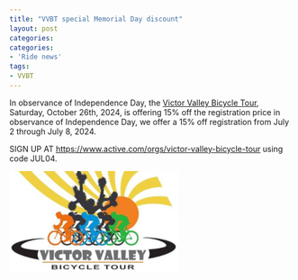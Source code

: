 ```yaml
---
title: "VVBT special Memorial Day discount"
layout: post
categories:
categories:
- 'Ride news'
tags:
- VVBT
---
```


In observance of Independence Day, the [Victor Valley Bicycle Tour](http://www.victorvalleybicycletour.com), Saturday, October 26th, 2024, is offering 15% off the registration price in observance of Independence Day, we offer a 15% off registration from July 2 through July 8, 2024.

SIGN UP AT <https://www.active.com/orgs/victor-valley-bicycle-tour> using code JUL04.

[![Victor Valley Bicycle Tour](/assets/img/2024/vvbt.png "Victor Valley Bicycle Tour")](https://www.active.com/orgs/victor-valley-bicycle-tour)
